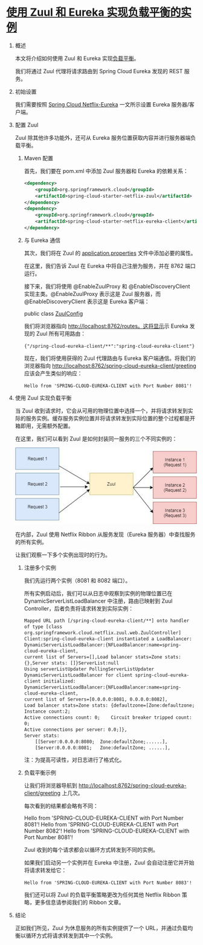 # [使用 Zuul 和 Eureka 实现负载平衡的实例](https://www.baeldung.com/zuul-load-balancing)

1. 概述

    本文将介绍如何使用 Zuul 和 Eureka 实现[负载平衡](https://www.baeldung.com/cs/load-balancer)。

    我们将通过 Zuul 代理将请求路由到 Spring Cloud Eureka 发现的 REST 服务。

2. 初始设置

    我们需要按照 [Spring Cloud Netflix-Eureka](https://www.baeldung.com/spring-cloud-netflix-eureka) 一文所示设置 Eureka 服务器/客户端。

3. 配置 Zuul

    Zuul 除其他许多功能外，还可从 Eureka 服务位置获取内容并进行服务器端负载平衡。

    1. Maven 配置

        首先，我们要在 pom.xml 中添加 Zuul 服务器和 Eureka 的依赖关系：

        ```xml
        <dependency>
            <groupId>org.springframework.cloud</groupId>
            <artifactId>spring-cloud-starter-netflix-zuul</artifactId>
        </dependency>
        <dependency>
            <groupId>org.springframework.cloud</groupId>
            <artifactId>spring-cloud-starter-netflix-eureka-client</artifactId>
        </dependency>
        ```

    2. 与 Eureka 通信

        其次，我们将在 Zuul 的 [application.properties](./zuul-server/src/main/resources/application.properties) 文件中添加必要的属性。

        在这里，我们告诉 Zuul 在 Eureka 中将自己注册为服务，并在 8762 端口运行。

        接下来，我们将使用 @EnableZuulProxy 和 @EnableDiscoveryClient 实现主类。@EnableZuulProxy 表示这是 Zuul 服务器，而 @EnableDiscoveryClient 表示这是 Eureka 客户端：

        public class [ZuulConfig](./zuul-server/src/main/java/com/baeldung/spring/cloud/zuul/config/ZuulConfig.java)

        我们将浏览器指向 <http://localhost:8762/routes。这将显示>示 Eureka 发现的 Zuul 所有可用路由：

        `{"/spring-cloud-eureka-client/**":"spring-cloud-eureka-client"}`

        现在，我们将使用获得的 Zuul 代理路由与 Eureka 客户端通信。将我们的浏览器指向 <http://localhost:8762/spring-cloud-eureka-client/greeting> 应该会产生类似的响应：

        `Hello from 'SPRING-CLOUD-EUREKA-CLIENT with Port Number 8081'!`

4. 使用 Zuul 实现负载平衡

    当 Zuul 收到请求时，它会从可用的物理位置中选择一个，并将请求转发到实际的服务实例。缓存服务实例位置并将请求转发到实际位置的整个过程都是开箱即用，无需额外配置。

    在这里，我们可以看到 Zuul 是如何封装同一服务的三个不同实例的：

    ![Zuul 1](pic/Zuul-1.jpg)

    在内部，Zuul 使用 Netflix Ribbon 从服务发现（Eureka 服务器）中查找服务的所有实例。

    让我们观察一下多个实例出现时的行为。

    1. 注册多个实例

        我们先运行两个实例（8081 和 8082 端口）。

        所有实例启动后，我们可以从日志中观察到实例的物理位置已在 DynamicServerListLoadBalancer 中注册，路由已映射到 Zuul Controller，后者负责将请求转发到实际实例：

        ```log
        Mapped URL path [/spring-cloud-eureka-client/**] onto handler of type [class org.springframework.cloud.netflix.zuul.web.ZuulController]
        Client:spring-cloud-eureka-client instantiated a LoadBalancer:
        DynamicServerListLoadBalancer:{NFLoadBalancer:name=spring-cloud-eureka-client,
        current list of Servers=[],Load balancer stats=Zone stats: {},Server stats: []}ServerList:null
        Using serverListUpdater PollingServerListUpdater
        DynamicServerListLoadBalancer for client spring-cloud-eureka-client initialized: 
        DynamicServerListLoadBalancer:{NFLoadBalancer:name=spring-cloud-eureka-client,
        current list of Servers=[0.0.0.0:8081, 0.0.0.0:8082],
        Load balancer stats=Zone stats: {defaultzone=[Zone:defaultzone;	Instance count:2;	
        Active connections count: 0;	Circuit breaker tripped count: 0;	
        Active connections per server: 0.0;]},
        Server stats: 
            [[Server:0.0.0.0:8080;	Zone:defaultZone;......],
            [Server:0.0.0.0:8081;	Zone:defaultZone; ......],
        ```

        注：为提高可读性，对日志进行了格式化。

    2. 负载平衡示例

        让我们将浏览器导航到 <http://localhost:8762/spring-cloud-eureka-client/greeting> 上几次。

        每次看到的结果都会略有不同：

        Hello from 'SPRING-CLOUD-EUREKA-CLIENT with Port Number 8081'!
        Hello from 'SPRING-CLOUD-EUREKA-CLIENT with Port Number 8082'!
        Hello from 'SPRING-CLOUD-EUREKA-CLIENT with Port Number 8081'!

        Zuul 收到的每个请求都会以循环方式转发到不同的实例。

        如果我们启动另一个实例并在 Eureka 中注册，Zuul 会自动注册它并开始将请求转发给它：

        `Hello from 'SPRING-CLOUD-EUREKA-CLIENT with Port Number 8083'!`

        我们还可以将 Zuul 的负载平衡策略更改为任何其他 Netflix Ribbon 策略，更多信息请参阅我们的 Ribbon 文章。

5. 结论

    正如我们所见，Zuul 为休息服务的所有实例提供了一个 URL，并通过负载均衡以循环方式将请求转发到其中一个实例。
